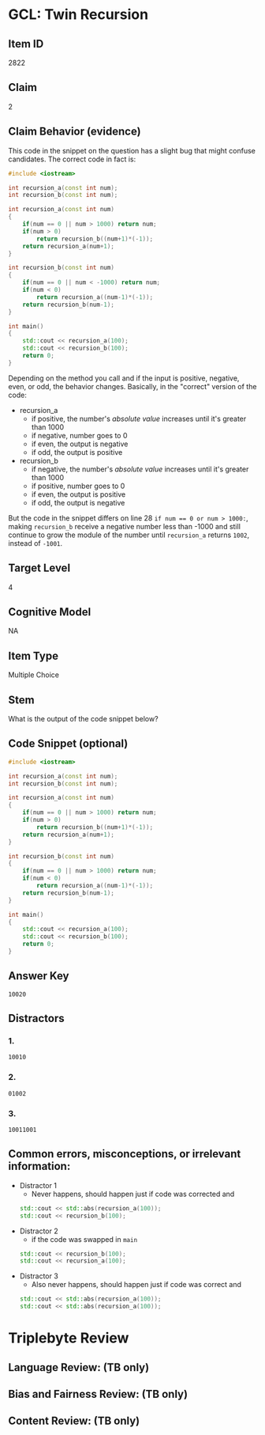 # GCL: Twin Recursion

## Item ID
2822

## Claim
2

## Claim Behavior (evidence)
This code in the snippet on the question has a slight bug that might confuse candidates.
The correct code in fact is:

```cpp
#include <iostream>

int recursion_a(const int num);
int recursion_b(const int num);

int recursion_a(const int num)
{    
    if(num == 0 || num > 1000) return num;    
    if(num > 0)
        return recursion_b((num+1)*(-1));
    return recursion_a(num+1);
}

int recursion_b(const int num)
{
    if(num == 0 || num < -1000) return num;
    if(num < 0)
        return recursion_a((num-1)*(-1));    
    return recursion_b(num-1);
}

int main()
{
    std::cout << recursion_a(100);
    std::cout << recursion_b(100);
    return 0;
}
```

Depending on the method you call and if the input is positive, negative, even, or odd, the behavior changes. Basically, in the "correct" version of the code:
- recursion_a
    - if positive, the number's _absolute value_ increases until it's greater than 1000
    - if negative, number goes to 0
    - if even, the output is negative
    - if odd, the output is positive
- recursion_b
    - if negative, the number's _absolute value_ increases until it's greater than 1000
    - if positive, number goes to 0
    - if even, the output is positive
    - if odd, the output is negative

But the code in the snippet differs on line 28 `if num == 0 or num > 1000:`, making `recursion_b` 
receive a negative number less than -1000 and still continue to grow the module of the number until `recursion_a` returns `1002`, instead of `-1001`.

## Target Level 
4

## Cognitive Model
NA

## Item Type
Multiple Choice

## Stem
What is the output of the code snippet below?

## Code Snippet (optional)
```cpp
#include <iostream>

int recursion_a(const int num);
int recursion_b(const int num);

int recursion_a(const int num)
{
    if(num == 0 || num > 1000) return num;
    if(num > 0)
        return recursion_b((num+1)*(-1));
    return recursion_a(num+1);
}

int recursion_b(const int num)
{
    if(num == 0 || num > 1000) return num;
    if(num < 0)
        return recursion_a((num-1)*(-1));
    return recursion_b(num-1);
}

int main()
{
    std::cout << recursion_a(100);
    std::cout << recursion_b(100);
    return 0;
}
```

## Answer Key
`10020`

## Distractors

### 1.
`10010`

### 2.
`01002`

### 3.
`10011001`

## Common errors, misconceptions, or irrelevant information:
- Distractor 1
    - Never happens, should happen just if code was corrected and
    ```cpp
    std::cout << std::abs(recursion_a(100));
    std::cout << recursion_b(100);
    ```
- Distractor 2
    - if the code was swapped in `main`
    ```cpp
    std::cout << recursion_b(100);
    std::cout << recursion_a(100);
    ```
- Distractor 3
    - Also never happens, should happen just if code was correct and
    ```cpp
    std::cout << std::abs(recursion_a(100));
    std::cout << std::abs(recursion_a(100));
    ```

# Triplebyte Review

## Language Review: (TB only)

## Bias and Fairness Review: (TB only)

## Content Review: (TB only)
